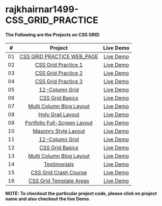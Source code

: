 # rajkhairnar1499-CSS_GRID_PRACTICE

#### The Following are the Projects on CSS GRID


|  #  |            Project             | Live Demo |
| :-: | :----------------------------: | :-------: |
| 01  |       [CSS GRID PRACTICE WEB_PAGE](https://github.com/Rajkhairnar1499/rajkhairnar1499-CSS_GRID_PRACTICE/tree/main/CSS%20GRID%20Practice%20Web_Page)       | [Live Demo](https://rajkhairnar1499-css-grid-practice.vercel.app/)  |
| 02  |       [CSS Grid Practice 1](https://github.com/Rajkhairnar1499/rajkhairnar1499-CSS_GRID_PRACTICE/blob/main/CSS%20GRID%20Projects/P-1.html)      | [Live Demo](https://rajkhairnar1499-css-grid-practice-4nsn.vercel.app/P-1.html)  |
| 03  |      [CSS Grid Practice 2](https://github.com/Rajkhairnar1499/rajkhairnar1499-CSS_GRID_PRACTICE/blob/main/CSS%20GRID%20Projects/P-2.html)       | [Live Demo](https://rajkhairnar1499-css-grid-practice-4nsn.vercel.app/P-2.html)  |
| 04  |        [CSS Grid Practice 3](https://github.com/Rajkhairnar1499/rajkhairnar1499-CSS_GRID_PRACTICE/blob/main/CSS%20GRID%20Projects/P-3.html)       | [Live Demo](https://rajkhairnar1499-css-grid-practice-4nsn.vercel.app/P-3.html)  |
| 05  |     [12-Column Grid](https://github.com/Rajkhairnar1499/rajkhairnar1499-CSS_GRID_PRACTICE/blob/main/CSS%20GRID%20Projects/12-col.html)    | [Live Demo](https://rajkhairnar1499-css-grid-practice-4nsn.vercel.app/12-col.html)  |
| 06  |    [CSS Grid Basics](https://github.com/Rajkhairnar1499/rajkhairnar1499-CSS_GRID_PRACTICE/blob/main/CSS%20GRID%20Projects/Basics.html)     | [Live Demo](https://rajkhairnar1499-css-grid-practice-4nsn.vercel.app/Basics.html)  |
| 07  |  [Multi Column Blog Layout](https://github.com/Rajkhairnar1499/rajkhairnar1499-CSS_GRID_PRACTICE/blob/main/CSS%20GRID%20Projects/Blog.html)  | [Live Demo](https://rajkhairnar1499-css-grid-practice-4nsn.vercel.app/Blog.html)  |
| 08  | [Holy Grail Layout](https://github.com/Rajkhairnar1499/rajkhairnar1499-CSS_GRID_PRACTICE/blob/main/CSS%20GRID%20Projects/Holy%20Grail.html)  | [Live Demo](https://rajkhairnar1499-css-grid-practice-4nsn.vercel.app/Holy%20Grail.html)  |
| 09  |    [Portfolio Full-Screen Layout](https://github.com/Rajkhairnar1499/rajkhairnar1499-CSS_GRID_PRACTICE/blob/main/CSS%20GRID%20Projects/Layout.html)    | [Live Demo](https://rajkhairnar1499-css-grid-practice-4nsn.vercel.app/Layout.html)  |
| 10  |        [Masonry Style Layout](https://github.com/Rajkhairnar1499/rajkhairnar1499-CSS_GRID_PRACTICE/blob/main/CSS%20GRID%20Projects/Masonry.html)       | [Live Demo](https://rajkhairnar1499-css-grid-practice-4nsn.vercel.app/Masonry.html)  |
| 11  |     [12-Column Grid](https://github.com/Rajkhairnar1499/rajkhairnar1499-CSS_GRID_PRACTICE/blob/main/CSS%20GRID%20Projects/12-col.html)    | [Live Demo](https://rajkhairnar1499-css-grid-practice-4nsn.vercel.app/12-col.html)  |
| 12  |    [CSS Grid Basics](https://github.com/Rajkhairnar1499/rajkhairnar1499-CSS_GRID_PRACTICE/blob/main/CSS%20GRID%20Projects/Basics.html)     | [Live Demo](https://rajkhairnar1499-css-grid-practice-4nsn.vercel.app/Basics.html)  |
| 13  |  [Multi Column Blog Layout](https://github.com/Rajkhairnar1499/rajkhairnar1499-CSS_GRID_PRACTICE/blob/main/CSS%20GRID%20Projects/Blog.html)  | [Live Demo](https://rajkhairnar1499-css-grid-practice-4nsn.vercel.app/Blog.html)  |
| 14  |     [Testimonials](https://github.com/Rajkhairnar1499/rajkhairnar1499-CSS_GRID_PRACTICE/blob/main/CSS%20GRID%20Projects/Testimonials.html)     | [Live Demo](https://rajkhairnar1499-css-grid-practice-4nsn.vercel.app/Testimonials.html)  |
| 15  |        [CSS Grid Crash Course](https://github.com/Rajkhairnar1499/rajkhairnar1499-CSS_GRID_PRACTICE/blob/main/CSS%20GRID%20Projects/grid.html)     | [Live Demo](https://rajkhairnar1499-css-grid-practice-4nsn.vercel.app/grid.html)  |
| 16  |     [CSS Grid Template Areas](https://github.com/Rajkhairnar1499/rajkhairnar1499-CSS_GRID_PRACTICE/blob/main/CSS%20GRID%20Projects/grid2.html)    | [Live Demo](https://rajkhairnar1499-css-grid-practice-4nsn.vercel.app/grid2.html)  |


**NOTE: To checkout the particular project code, please click on project name and also checkout the live Demo.** 
